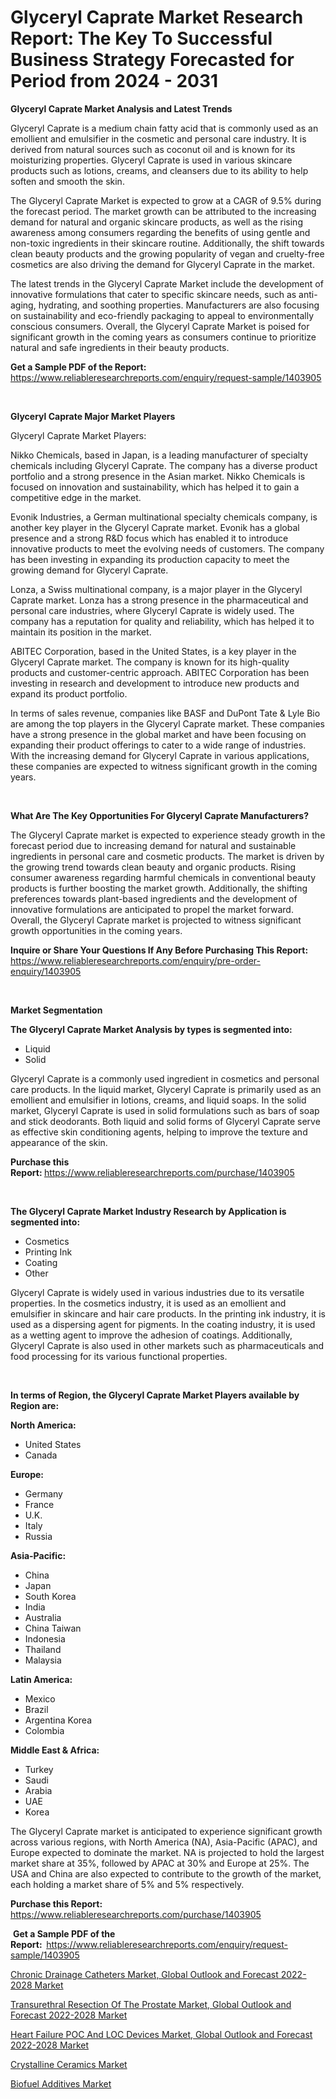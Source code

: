<p><h1>Glyceryl Caprate Market Research Report: The Key To Successful Business Strategy Forecasted for Period from 2024 - 2031</h1></p><p><strong>Glyceryl Caprate Market Analysis and Latest Trends</strong></p>
<p><p>Glyceryl Caprate is a medium chain fatty acid that is commonly used as an emollient and emulsifier in the cosmetic and personal care industry. It is derived from natural sources such as coconut oil and is known for its moisturizing properties. Glyceryl Caprate is used in various skincare products such as lotions, creams, and cleansers due to its ability to help soften and smooth the skin.</p><p>The Glyceryl Caprate Market is expected to grow at a CAGR of 9.5% during the forecast period. The market growth can be attributed to the increasing demand for natural and organic skincare products, as well as the rising awareness among consumers regarding the benefits of using gentle and non-toxic ingredients in their skincare routine. Additionally, the shift towards clean beauty products and the growing popularity of vegan and cruelty-free cosmetics are also driving the demand for Glyceryl Caprate in the market.</p><p>The latest trends in the Glyceryl Caprate Market include the development of innovative formulations that cater to specific skincare needs, such as anti-aging, hydrating, and soothing properties. Manufacturers are also focusing on sustainability and eco-friendly packaging to appeal to environmentally conscious consumers. Overall, the Glyceryl Caprate Market is poised for significant growth in the coming years as consumers continue to prioritize natural and safe ingredients in their beauty products.</p></p>
<p><strong>Get a Sample PDF of the Report:&nbsp;</strong> <a href="https://www.reliableresearchreports.com/enquiry/request-sample/1403905">https://www.reliableresearchreports.com/enquiry/request-sample/1403905</a></p>
<p>&nbsp;</p>
<p><strong>Glyceryl Caprate Major Market Players</strong></p>
<p><p>Glyceryl Caprate Market Players:</p><p>Nikko Chemicals, based in Japan, is a leading manufacturer of specialty chemicals including Glyceryl Caprate. The company has a diverse product portfolio and a strong presence in the Asian market. Nikko Chemicals is focused on innovation and sustainability, which has helped it to gain a competitive edge in the market.</p><p>Evonik Industries, a German multinational specialty chemicals company, is another key player in the Glyceryl Caprate market. Evonik has a global presence and a strong R&D focus which has enabled it to introduce innovative products to meet the evolving needs of customers. The company has been investing in expanding its production capacity to meet the growing demand for Glyceryl Caprate.</p><p>Lonza, a Swiss multinational company, is a major player in the Glyceryl Caprate market. Lonza has a strong presence in the pharmaceutical and personal care industries, where Glyceryl Caprate is widely used. The company has a reputation for quality and reliability, which has helped it to maintain its position in the market.</p><p>ABITEC Corporation, based in the United States, is a key player in the Glyceryl Caprate market. The company is known for its high-quality products and customer-centric approach. ABITEC Corporation has been investing in research and development to introduce new products and expand its product portfolio.</p><p>In terms of sales revenue, companies like BASF and DuPont Tate & Lyle Bio are among the top players in the Glyceryl Caprate market. These companies have a strong presence in the global market and have been focusing on expanding their product offerings to cater to a wide range of industries. With the increasing demand for Glyceryl Caprate in various applications, these companies are expected to witness significant growth in the coming years.</p></p>
<p>&nbsp;</p>
<p><strong>What Are The Key Opportunities For Glyceryl Caprate Manufacturers?</strong></p>
<p><p>The Glyceryl Caprate market is expected to experience steady growth in the forecast period due to increasing demand for natural and sustainable ingredients in personal care and cosmetic products. The market is driven by the growing trend towards clean beauty and organic products. Rising consumer awareness regarding harmful chemicals in conventional beauty products is further boosting the market growth. Additionally, the shifting preferences towards plant-based ingredients and the development of innovative formulations are anticipated to propel the market forward. Overall, the Glyceryl Caprate market is projected to witness significant growth opportunities in the coming years.</p></p>
<p><strong>Inquire or Share Your Questions If Any Before Purchasing This Report:</strong> <a href="https://www.reliableresearchreports.com/enquiry/pre-order-enquiry/1403905">https://www.reliableresearchreports.com/enquiry/pre-order-enquiry/1403905</a></p>
<p>&nbsp;</p>
<p><strong>Market Segmentation</strong></p>
<p><strong>The Glyceryl Caprate Market Analysis by types is segmented into:</strong></p>
<p><ul><li>Liquid</li><li>Solid</li></ul></p>
<p><p>Glyceryl Caprate is a commonly used ingredient in cosmetics and personal care products. In the liquid market, Glyceryl Caprate is primarily used as an emollient and emulsifier in lotions, creams, and liquid soaps. In the solid market, Glyceryl Caprate is used in solid formulations such as bars of soap and stick deodorants. Both liquid and solid forms of Glyceryl Caprate serve as effective skin conditioning agents, helping to improve the texture and appearance of the skin.</p></p>
<p><strong>Purchase this Report:&nbsp;</strong><a href="https://www.reliableresearchreports.com/purchase/1403905">https://www.reliableresearchreports.com/purchase/1403905</a></p>
<p>&nbsp;</p>
<p><strong>The Glyceryl Caprate Market Industry Research by Application is segmented into:</strong></p>
<p><ul><li>Cosmetics</li><li>Printing Ink</li><li>Coating</li><li>Other</li></ul></p>
<p><p>Glyceryl Caprate is widely used in various industries due to its versatile properties. In the cosmetics industry, it is used as an emollient and emulsifier in skincare and hair care products. In the printing ink industry, it is used as a dispersing agent for pigments. In the coating industry, it is used as a wetting agent to improve the adhesion of coatings. Additionally, Glyceryl Caprate is also used in other markets such as pharmaceuticals and food processing for its various functional properties.</p></p>
<p>&nbsp;</p>
<p><strong>In terms of Region, the Glyceryl Caprate Market Players available by Region are:</strong></p>
<p>
    <p> <strong> North America: </strong>
        <ul>
            <li>United States</li>
            <li>Canada</li>
        </ul>
        </p> 
    <p> <strong> Europe: </strong>
        <ul>
            <li>Germany</li>
            <li>France</li>
            <li>U.K.</li>
            <li>Italy</li>
            <li>Russia</li>
        </ul>
        </p> 
    <p> <strong> Asia-Pacific: </strong>
        <ul>
            <li>China</li>
            <li>Japan</li>
            <li>South Korea</li>
            <li>India</li>
            <li>Australia</li>
            <li>China Taiwan</li>
            <li>Indonesia</li>
            <li>Thailand</li>
            <li>Malaysia</li>
        </ul>
        </p> 
    <p> <strong> Latin America: </strong>
        <ul>
            <li>Mexico</li>
            <li>Brazil</li>
            <li>Argentina Korea</li>
            <li>Colombia</li>
        </ul>
        </p> 
    <p> <strong> Middle East & Africa: </strong>
        <ul>
            <li>Turkey</li>
            <li>Saudi</li>
            <li>Arabia</li>
            <li>UAE</li>
            <li>Korea</li>
        </ul>
    </p>
    </p>
<p><p>The Glyceryl Caprate market is anticipated to experience significant growth across various regions, with North America (NA), Asia-Pacific (APAC), and Europe expected to dominate the market. NA is projected to hold the largest market share at 35%, followed by APAC at 30% and Europe at 25%. The USA and China are also expected to contribute to the growth of the market, each holding a market share of 5% and 5% respectively.</p></p>
<p><strong>Purchase this Report: </strong><a href="https://www.reliableresearchreports.com/purchase/1403905">https://www.reliableresearchreports.com/purchase/1403905</a></p>
<p>&nbsp;<strong>Get a Sample PDF of the Report:&nbsp;&nbsp;</strong><a href="https://www.reliableresearchreports.com/enquiry/request-sample/1403905">https://www.reliableresearchreports.com/enquiry/request-sample/1403905</a></p>
<p><strong></strong></p>
<p><p><a href="https://frill-swim-3cd.notion.site/Insights-into-Chronic-Drainage-Catheters-Market-Global-Outlook-and-Forecast-2022-2028-Market-Size--5d50c43bd7f14199aea433e3017aaafb">Chronic Drainage Catheters Market, Global Outlook and Forecast 2022-2028 Market</a></p><p><a href="https://meowing-canidae-761.notion.site/Transurethral-Resection-Of-The-Prostate-Market-Global-Outlook-and-Forecast-2022-2028-Market-Researc-d35331e3207c49e59e23da4ec32867ec">Transurethral Resection Of The Prostate Market, Global Outlook and Forecast 2022-2028 Market</a></p><p><a href="https://noble-drawer-34c.notion.site/Heart-Failure-POC-And-LOC-Devices-Market-Global-Outlook-and-Forecast-2022-2028-Market-Centers-on-A-2f0fd2af95134ee685200e9938e029ed">Heart Failure POC And LOC Devices Market, Global Outlook and Forecast 2022-2028 Market</a></p><p><a href="https://view.publitas.com/reportprime-1/crystalline-ceramics-market-centers-on-aspects-such-as-market-growth-market-share-market-opportunity-and-projected-forecasts-spanning-from-2024-to-2031/">Crystalline Ceramics Market</a></p><p><a href="https://view.publitas.com/reportprime-1/insights-into-biofuel-additives-market-size-analysing-market-share-trends-and-growth-from-2024-to-2031/">Biofuel Additives Market</a></p></p>